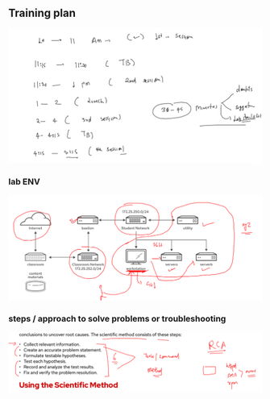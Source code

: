## Training plan 

<img src="plan.png">

###  lab ENV 

<img src="lab.png">

### steps  / approach to solve problems or troubleshooting 

<img src="tr.png">



